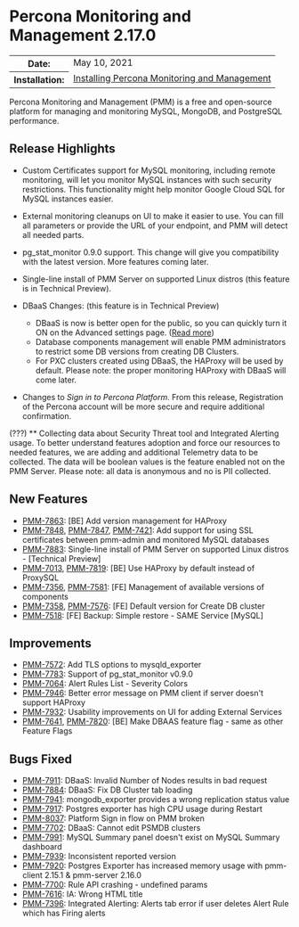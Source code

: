 # Percona Monitoring and Management 2.17.0

<table class="docutils field-list" frame="void" rules="none">
  <colgroup>
    <col class="field-name">
    <col class="field-body">
  </colgroup>
  <tbody valign="top">
    <tr class="field-odd field">
      <th class="field-name">Date:</th>
      <td class="field-body">May 10, 2021</td>
    </tr>
    <tr class="field-even field">
      <th class="field-name">Installation:</th>
      <td class="field-body">
        <a class="reference external" href="https://www.percona.com/software/pmm/quickstart">Installing Percona Monitoring and Management</a></td>
    </tr>
  </tbody>
</table>

Percona Monitoring and Management (PMM) is a free and open-source platform for managing and monitoring MySQL, MongoDB, and PostgreSQL performance.

## Release Highlights

- Custom Certificates support for MySQL monitoring, including remote monitoring, will let you monitor MySQL instances with such security restrictions. This functionality might help monitor Google Cloud SQL for MySQL instances easier.

- External monitoring cleanups on UI to make it easier to use. You can fill all parameters or provide the URL of your endpoint, and PMM will detect all needed parts.

- pg_stat_monitor 0.9.0 support. This change will give you compatibility with the latest version. More features coming later.

- Single-line install of PMM Server on supported Linux distros (this feature is in Technical Preview).

- DBaaS Changes: (this feature is in Technical Preview)
    - DBaaS is now is better open for the public, so you can quickly turn it ON  on the Advanced settings page. ([Read more](../how-to/configure.md#advanced-settings))
    - Database components management will enable PMM administrators to restrict some DB versions from creating DB Clusters.
    - For PXC clusters created using DBaaS, the HAProxy will be used by default.  Please note: the proper monitoring HAProxy with DBaaS will come later.

- Changes to *Sign in to Percona Platform*. From this release, Registration of the Percona account will be more secure and require additional confirmation.

(???) **  Collecting data about Security Threat tool and  Integrated Alerting usage. To better understand features adoption and force our resources to needed features, we are adding and additional Telemetry data to be collected. The data will be boolean values is the feature enabled not on the PMM Server. Please note: all data is anonymous and no is PII collected.


## New Features

* [PMM-7863](https://jira.percona.com/browse/PMM-7863): [BE] Add version management for HAProxy
* [PMM-7848](https://jira.percona.com/browse/PMM-7848), [PMM-7847](https://jira.percona.com/browse/PMM-7847), [PMM-7421](https://jira.percona.com/browse/PMM-7421): Add support for using SSL certificates between pmm-admin and monitored MySQL databases
* [PMM-7883](https://jira.percona.com/browse/PMM-7883): Single-line install of PMM Server on supported Linux distros - [Technical Preview]
* [PMM-7013](https://jira.percona.com/browse/PMM-7013), [PMM-7819](https://jira.percona.com/browse/PMM-7819): [BE] Use HAProxy by default instead of ProxySQL
* [PMM-7356](https://jira.percona.com/browse/PMM-7356), [PMM-7581](https://jira.percona.com/browse/PMM-7581): [FE] Management of available versions of components
* [PMM-7358](https://jira.percona.com/browse/PMM-7358), [PMM-7576](https://jira.percona.com/browse/PMM-7576): [FE] Default version for Create DB cluster
* [PMM-7518](https://jira.percona.com/browse/PMM-7518): [FE] Backup: Simple restore - SAME Service [MySQL]

## Improvements

* [PMM-7572](https://jira.percona.com/browse/PMM-7572): Add TLS options to mysqld_exporter
* [PMM-7783](https://jira.percona.com/browse/PMM-7783): Support of pg_stat_monitor v0.9.0
* [PMM-7064](https://jira.percona.com/browse/PMM-7064): Alert Rules List - Severity Colors
* [PMM-7946](https://jira.percona.com/browse/PMM-7946): Better error message on PMM client if server doesn't support HAProxy
* [PMM-7932](https://jira.percona.com/browse/PMM-7932): Usability improvements on UI for adding External Services
* [PMM-7641](https://jira.percona.com/browse/PMM-7641), [PMM-7820](https://jira.percona.com/browse/PMM-7820): [BE] Make DBAAS feature flag - same as other Feature Flags

## Bugs Fixed

* [PMM-7911](https://jira.percona.com/browse/PMM-7911): DBaaS: Invalid Number of Nodes results in bad request
* [PMM-7884](https://jira.percona.com/browse/PMM-7884): DBaaS: Fix DB Cluster tab loading
* [PMM-7941](https://jira.percona.com/browse/PMM-7941): mongodb_exporter provides a wrong replication status value
* [PMM-7917](https://jira.percona.com/browse/PMM-7917): Postgres exporter has high CPU usage during Restart
* [PMM-8037](https://jira.percona.com/browse/PMM-8037): Platform Sign in flow on PMM broken
* [PMM-7702](https://jira.percona.com/browse/PMM-7702): DBaaS: Cannot edit PSMDB clusters
* [PMM-7991](https://jira.percona.com/browse/PMM-7991): MySQL Summary panel doesn't exist on MySQL Summary dashboard
* [PMM-7939](https://jira.percona.com/browse/PMM-7939): Inconsistent reported version
* [PMM-7920](https://jira.percona.com/browse/PMM-7920): Postgres Exporter has increased memory usage with pmm-client 2.15.1 & pmm-server 2.16.0
* [PMM-7700](https://jira.percona.com/browse/PMM-7700): Rule API crashing - undefined params
* [PMM-7616](https://jira.percona.com/browse/PMM-7616): IA: Wrong HTML title
* [PMM-7396](https://jira.percona.com/browse/PMM-7396): Integrated Alerting: Alerts tab error if user deletes Alert Rule which has Firing alerts
